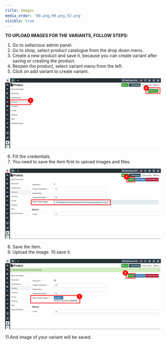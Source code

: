 ```yaml
---
title: Images
media_order: '89.png,90.png,92.png'
visible: true
---
```


**TO UPLOAD IMAGES FOR THE VARIANTS, FOLLOW STEPS:**

1. Go to sellacious admin panel.
2. Go to shop, select product catalogue from the drop down menu.
3. Create a new product and save it, because you can create variant after saving or creating the product.
4. Reopen the product, select variant menu from the left.
5. Click on add variant to create variant.

![](89.png)

6. Fill the credentials.
7. You need to save the item first to upload images and files.

![](90.png)

8. Save the item.
9. Upload the image.
10.save it.

![](92.png)

11.And image of your variant will be saved.
